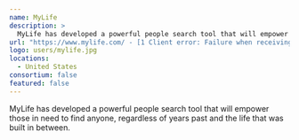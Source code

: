 ```yaml
---
name: MyLife
description: > 
  MyLife has developed a powerful people search tool that will empower those in need to find anyone, regardless of years past and the life that was built in between.
url: "https://www.mylife.com/ - [1 Client error: Failure when receiving data from the peer]"
logo: users/mylife.jpg
locations: 
  - United States
consortium: false
featured: false
---
```


MyLife has developed a powerful people search tool that will empower those in need to find anyone, regardless of years past and the life that was built in between.